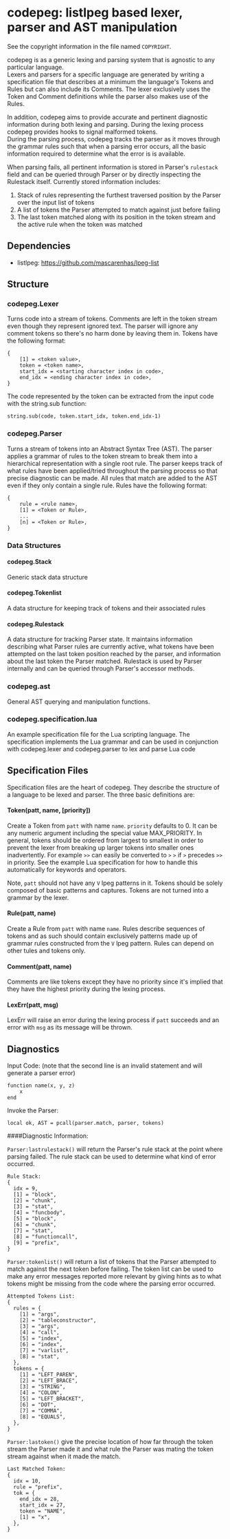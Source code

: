codepeg: listlpeg based lexer, parser and AST manipulation
======================================================================
See the copyright information in the file named `COPYRIGHT`.


codepeg is as a generic lexing and parsing system that is agnostic to any particular language.  
Lexers and parsers for a specific language are generated by writing a specification file that describes 
at a minimum the language's Tokens and Rules but can also include its Comments.  The lexer exclusively uses 
the Token and Comment definitions while the parser also makes use of the Rules.

In addition, codepeg aims to provide accurate and pertinent diagnostic information during both 
lexing and parsing.  During the lexing process codepeg provides hooks to signal malformed tokens.  
During the parsing process, codepeg tracks the parser as it moves through the grammar rules such that when 
a parsing error occurs, all the basic information required to determine what the error is is available.

When parsing fails, all pertinent information is stored in Parser's `rulestack` field and can be queried through Parser or by directly inspecting the Rulestack itself.  Currently stored information includes:

1. Stack of rules representing the furthest traversed position by the Parser over the input list of tokens
2. A list of tokens the Parser attempted to match against just before failing
3. The last token matched along with its position in the token stream and the active rule when the token was matched




Dependencies
-----------

* listlpeg: https://github.com/mascarenhas/lpeg-list


Structure
--------

### codepeg.Lexer
Turns code into a stream of tokens.  Comments are left in the token stream even though they 
represent ignored text.  The parser will ignore any comment tokens so there's no harm done by 
leaving them in.  Tokens have the following format:


	{
		[1] = <token value>,
		token = <token name>,
		start_idx = <starting character index in code>,
		end_idx = <ending character index in code>,
	}
	
The code represented by the token can be extracted from the input code with the string.sub function:
	
	string.sub(code, token.start_idx, token.end_idx-1)
	

### codepeg.Parser
Turns a stream of tokens into an Abstract Syntax Tree (AST).  The parser applies a grammar of rules to 
the token stream to break them into a hierarchical representation with a single root rule.  The parser 
keeps track of what rules have been applied/tried throughout the parsing process so that precise diagnostic
can be made.  All rules that match are added to the AST even if they only contain a single rule. Rules have 
the following format:

	{
		rule = <rule name>,
		[1] = <Token or Rule>,
		...
		[n] = <Token or Rule>,
	}


### Data Structures
#### codepeg.Stack
Generic stack data structure

#### codepeg.Tokenlist
A data structure for keeping track of tokens and their associated rules

#### codepeg.Rulestack
A data structure for tracking Parser state.  It maintains information describing what Parser rules are currently active, what tokens have been attempted on the last token position reached by the parser, and information about the last token the Parser matched.  Rulestack is used by Parser internally and can be queried through Parser's accessor methods.

### codepeg.ast
General AST querying and manipulation functions.

### codepeg.specification.lua
An example specification file for the Lua scripting language.  The specification implements the Lua grammar and 
can be used in conjunction with codepeg.lexer and codepeg.parser to lex and parse Lua code


Specification Files
--------
Specification files are the heart of codepeg.  They describe the structure of a language to be lexed and parser.  The 
three basic definitions are:
	
#### Token(patt, name, [priority])
Create a Token from `patt` with name `name`. `priority` defaults to 0.  It can be any numeric 
argument including the special value MAX_PRIORITY.  In general, tokens should be ordered from largest to 
smallest in order to prevent the lexer from breaking up larger tokens into smaller ones inadvertently.  For 
example `>>` can easily be converted to `>` `>` if `>` precedes `>>` in priority. See the example Lua specification 
for how to handle this automatically for keywords and operators.

Note, `patt` should not have any `V` lpeg patterns in it.  Tokens should be solely composed of basic patterns 
and captures.  Tokens are not turned into a grammar by the lexer.


#### Rule(patt, name)
Create a Rule from `patt` with name `name`.  Rules describe sequences of tokens and as such should contain 
exclusively patterns made up of grammar rules constructed from the `V` lpeg pattern.  Rules can depend on 
other tules and tokens only.


#### Comment(patt, name)
Comments are like tokens except they have no priority since it's implied that they have the highest priority 
during the lexing process.
	

#### LexErr(patt, msg)
LexErr will raise an error during the lexing process if `patt` succeeds and an error with `msg` as its message will be thrown.


Diagnostics
--------

Input Code: (note that the second line is an invalid statement and will generate a parser error)
	
	function name(x, y, z)
		x
	end
	
Invoke the Parser:

	local ok, AST = pcall(parser.match, parser, tokens)


####Diagnostic Information:

`Parser:lastrulestack()` will return the Parser's rule stack at the point where parsing failed.  The rule stack can be used to determine what kind of error occurred.

	Rule Stack:
	{
	  idx = 9,
	  [1] = "block",
	  [2] = "chunk",
	  [3] = "stat",
	  [4] = "funcbody",
	  [5] = "block",
	  [6] = "chunk",
	  [7] = "stat",
	  [8] = "functioncall",
	  [9] = "prefix",
	}

`Parser:tokenlist()` will return a list of tokens that the Parser attempted to match against the next token before failing.  The token list can be used to make any error messages reported more relevant by giving hints as to what tokens might be missing from the code where the parsing error occurred.

	Attempted Tokens List:
	{
	  rules = {
	    [1] = "args",
	    [2] = "tableconstructor",
	    [3] = "args",
	    [4] = "call",
	    [5] = "index",
	    [6] = "index",
	    [7] = "varlist",
	    [8] = "stat",
	  },
	  tokens = {
	    [1] = "LEFT_PAREN",
	    [2] = "LEFT_BRACE",
	    [3] = "STRING",
	    [4] = "COLON",
	    [5] = "LEFT_BRACKET",
	    [6] = "DOT",
	    [7] = "COMMA",
	    [8] = "EQUALS",
	  },
	}

`Parser:lastoken()` give the precise location of how far through the token stream the Parser made it and what rule the Parser was mating the token stream against when it made the match.

	Last Matched Token:
	{
	  idx = 10,
	  rule = "prefix",
	  tok = {
	    end_idx = 28,
	    start_idx = 27,
	    token = "NAME",
	    [1] = "x",
	  },
	}